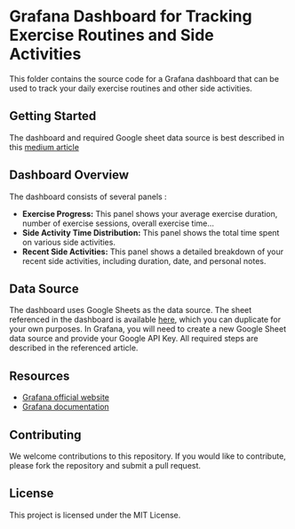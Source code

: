 # Grafana Dashboard for Tracking Exercise Routines and Side Activities

This folder contains the source code for a Grafana dashboard that can be used to track your daily exercise routines and other side activities.

## Getting Started
The dashboard and required Google sheet data source is best described in this [medium article](https://medium.com/@Dee.N/turn-your-daily-tasks-into-actionable-insights-a-guide-to-creating-a-simple-and-no-code-dashboard-2696b67087c8)

## Dashboard Overview

The dashboard consists of several panels :

* **Exercise Progress:** This panel shows your average exercise duration, number of exercise sessions, overall exercise time...
* **Side Activity Time Distribution:** This panel shows the total time spent on various side activities.
* **Recent Side Activities:** This panel shows a detailed breakdown of your recent side activities, including duration, date, and personal notes.


## Data Source

The dashboard uses Google Sheets as the data source. The sheet referenced in the dashboard is available [here](https://docs.google.com/spreadsheets/d/1wy9196yvqQ0G1I6V7H69bhdJYQOZXKd9lTvS8ILy0wU/edit#gid=0), which you can duplicate for your own purposes. 
In Grafana, you will need to create a new Google Sheet data source and provide your Google API Key. All required steps are described in the referenced article.

## Resources

* [Grafana official website](https://grafana.com/)
* [Grafana documentation](https://grafana.com/docs/)

## Contributing

We welcome contributions to this repository. If you would like to contribute, please fork the repository and submit a pull request.

## License

This project is licensed under the MIT License.
